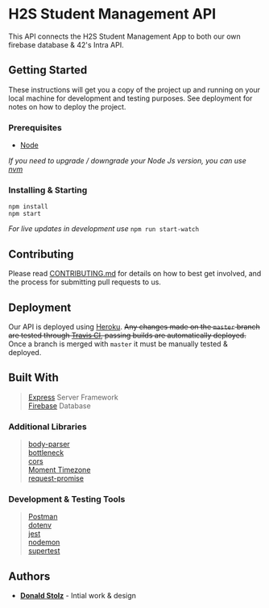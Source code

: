 # H2S Student Management API

This API connects the H2S Student Management App to both our own firebase database & 42's Intra API.

## Getting Started

These instructions will get you a copy of the project up and running on your local machine for development and testing purposes. See deployment for notes on how to deploy the project.

### Prerequisites

- [Node](https://nodejs.org/en/)

_If you need to upgrade / downgrade your Node Js version, you can use [nvm](https://github.com/creationix/nvm)_

### Installing & Starting

```
npm install
npm start
```

_For live updates in development use_ `npm run start-watch`

## Contributing

Please read [CONTRIBUTING.md](https://github.com/donald-stolz/H2S-frontend/blob/master/.github/CONTRIBUTING.md) for details on how to best get involved, and the process for submitting pull requests to us.

## Deployment

Our API is deployed using [Heroku](https://heroku.com/). ~~Any changes made on the `master` branch are tested through [Travis CI](https://travis-ci.org/), passing builds are automatically deployed.~~ Once a branch is merged with `master` it must be manually tested & deployed.
## Built With

> [Express](https://expressjs.com/) Server Framework  
> [Firebase](https://firebase.google.com/) Database

### Additional Libraries

> [body-parser](https://github.com/expressjs/body-parser)  
> [bottleneck](https://github.com/SGrondin/bottleneck)  
> [cors](https://github.com/expressjs/cors)  
> [Moment Timezone](http://momentjs.com/timezone/)  
> [request-promise](https://github.com/request/request-promise)

### Development & Testing Tools

> [Postman](https://www.getpostman.com/)  
> [dotenv](https://github.com/motdotla/dotenv)  
> [jest](https://github.com/facebook/jest)  
> [nodemon](https://github.com/remy/nodemon)  
> [supertest](https://github.com/visionmedia/supertest)

## Authors

- **[Donald Stolz](https://donstolz.tech/)** - Intial work & design
